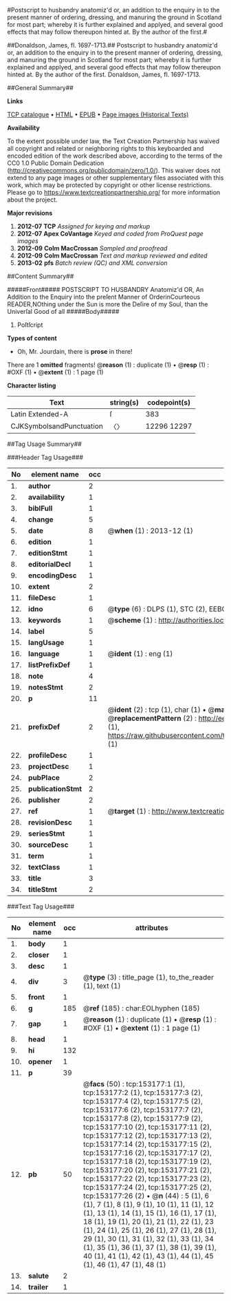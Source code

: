 #Postscript to husbandry anatomiz'd or, an addition to the enquiry in to the present manner of ordering, dressing, and manuring the ground in Scotland for most part; whereby it is further explained and applyed, and several good effects that may follow thereupon hinted at. By the author of the first.#

##Donaldson, James, fl. 1697-1713.##
Postscript to husbandry anatomiz'd or, an addition to the enquiry in to the present manner of ordering, dressing, and manuring the ground in Scotland for most part; whereby it is further explained and applyed, and several good effects that may follow thereupon hinted at. By the author of the first.
Donaldson, James, fl. 1697-1713.

##General Summary##

**Links**

[TCP catalogue](http://www.ota.ox.ac.uk/tcp/)  • 
[HTML](http://tei.it.ox.ac.uk/tcp/Texts-HTML/free/A81/A81611.html)  • 
[EPUB](http://tei.it.ox.ac.uk/tcp/Texts-EPUB/free/A81/A81611.epub) • 
[Page images (Historical Texts)](https://historicaltexts.jisc.ac.uk/eebo-99895701e)

**Availability**

To the extent possible under law, the Text Creation Partnership has waived all copyright and related or neighboring rights to this keyboarded and encoded edition of the work described above, according to the terms of the CC0 1.0 Public Domain Dedication (http://creativecommons.org/publicdomain/zero/1.0/). This waiver does not extend to any page images or other supplementary files associated with this work, which may be protected by copyright or other license restrictions. Please go to https://www.textcreationpartnership.org/ for more information about the project.

**Major revisions**

1. __2012-07__ __TCP__ *Assigned for keying and markup*
1. __2012-07__ __Apex CoVantage__ *Keyed and coded from ProQuest page images*
1. __2012-09__ __Colm MacCrossan__ *Sampled and proofread*
1. __2012-09__ __Colm MacCrossan__ *Text and markup reviewed and edited*
1. __2013-02__ __pfs__ *Batch review (QC) and XML conversion*

##Content Summary##

#####Front#####
POSTSCRIPT TO HUSBANDRY Anatomiz'd OR, An Addition to the Enquiry into the preſent Manner of OrderinCourteous READER,NOthing under the Sun is more the Deſire of my Soul, than the Univerſal Good of all
#####Body#####

1. Poſtſcript

**Types of content**

  * Oh, Mr. Jourdain, there is **prose** in there!

There are 1 **omitted** fragments! 
 @__reason__ (1) : duplicate (1)  •  @__resp__ (1) : #OXF (1)  •  @__extent__ (1) : 1 page (1)

**Character listing**


|Text|string(s)|codepoint(s)|
|---|---|---|
|Latin Extended-A|ſ|383|
|CJKSymbolsandPunctuation|〈〉|12296 12297|

##Tag Usage Summary##

###Header Tag Usage###

|No|element name|occ|attributes|
|---|---|---|---|
|1.|__author__|2||
|2.|__availability__|1||
|3.|__biblFull__|1||
|4.|__change__|5||
|5.|__date__|8| @__when__ (1) : 2013-12 (1)|
|6.|__edition__|1||
|7.|__editionStmt__|1||
|8.|__editorialDecl__|1||
|9.|__encodingDesc__|1||
|10.|__extent__|2||
|11.|__fileDesc__|1||
|12.|__idno__|6| @__type__ (6) : DLPS (1), STC (2), EEBO-CITATION (1), PROQUEST (1), VID (1)|
|13.|__keywords__|1| @__scheme__ (1) : http://authorities.loc.gov/ (1)|
|14.|__label__|5||
|15.|__langUsage__|1||
|16.|__language__|1| @__ident__ (1) : eng (1)|
|17.|__listPrefixDef__|1||
|18.|__note__|4||
|19.|__notesStmt__|2||
|20.|__p__|11||
|21.|__prefixDef__|2| @__ident__ (2) : tcp (1), char (1)  •  @__matchPattern__ (2) : ([0-9\-]+):([0-9IVX]+) (1), (.+) (1)  •  @__replacementPattern__ (2) : http://eebo.chadwyck.com/downloadtiff?vid=$1&page=$2 (1), https://raw.githubusercontent.com/textcreationpartnership/Texts/master/tcpchars.xml#$1 (1)|
|22.|__profileDesc__|1||
|23.|__projectDesc__|1||
|24.|__pubPlace__|2||
|25.|__publicationStmt__|2||
|26.|__publisher__|2||
|27.|__ref__|1| @__target__ (1) : http://www.textcreationpartnership.org/docs/. (1)|
|28.|__revisionDesc__|1||
|29.|__seriesStmt__|1||
|30.|__sourceDesc__|1||
|31.|__term__|1||
|32.|__textClass__|1||
|33.|__title__|3||
|34.|__titleStmt__|2||


###Text Tag Usage###

|No|element name|occ|attributes|
|---|---|---|---|
|1.|__body__|1||
|2.|__closer__|1||
|3.|__desc__|1||
|4.|__div__|3| @__type__ (3) : title_page (1), to_the_reader (1), text (1)|
|5.|__front__|1||
|6.|__g__|185| @__ref__ (185) : char:EOLhyphen (185)|
|7.|__gap__|1| @__reason__ (1) : duplicate (1)  •  @__resp__ (1) : #OXF (1)  •  @__extent__ (1) : 1 page (1)|
|8.|__head__|1||
|9.|__hi__|132||
|10.|__opener__|1||
|11.|__p__|39||
|12.|__pb__|50| @__facs__ (50) : tcp:153177:1 (1), tcp:153177:2 (1), tcp:153177:3 (2), tcp:153177:4 (2), tcp:153177:5 (2), tcp:153177:6 (2), tcp:153177:7 (2), tcp:153177:8 (2), tcp:153177:9 (2), tcp:153177:10 (2), tcp:153177:11 (2), tcp:153177:12 (2), tcp:153177:13 (2), tcp:153177:14 (2), tcp:153177:15 (2), tcp:153177:16 (2), tcp:153177:17 (2), tcp:153177:18 (2), tcp:153177:19 (2), tcp:153177:20 (2), tcp:153177:21 (2), tcp:153177:22 (2), tcp:153177:23 (2), tcp:153177:24 (2), tcp:153177:25 (2), tcp:153177:26 (2)  •  @__n__ (44) : 5 (1), 6 (1), 7 (1), 8 (1), 9 (1), 10 (1), 11 (1), 12 (1), 13 (1), 14 (1), 15 (1), 16 (1), 17 (1), 18 (1), 19 (1), 20 (1), 21 (1), 22 (1), 23 (1), 24 (1), 25 (1), 26 (1), 27 (1), 28 (1), 29 (1), 30 (1), 31 (1), 32 (1), 33 (1), 34 (1), 35 (1), 36 (1), 37 (1), 38 (1), 39 (1), 40 (1), 41 (1), 42 (1), 43 (1), 44 (1), 45 (1), 46 (1), 47 (1), 48 (1)|
|13.|__salute__|2||
|14.|__trailer__|1||
